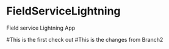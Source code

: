 # FieldServiceLightning
Field service Lightning App

#This is the first check out 
#This is the changes from Branch2